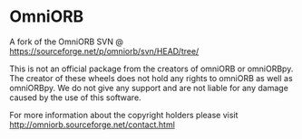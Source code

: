 # OmniORB
A fork of the OmniORB SVN @ https://sourceforge.net/p/omniorb/svn/HEAD/tree/

This is not an official package from the creators of omniORB or omniORBpy. The creator of these wheels does not hold any rights to omniORB as well as omniORBpy. We do not give any support and are not liable for any damage caused by the use of this software.

For more information about the copyright holders please visit http://omniorb.sourceforge.net/contact.html
